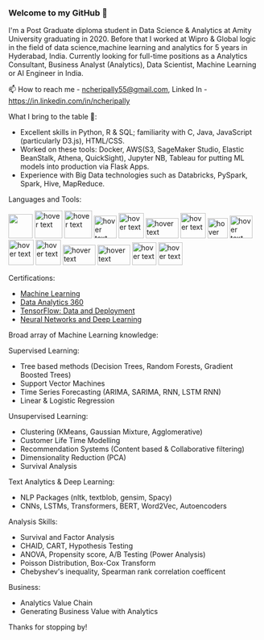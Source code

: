 ### Welcome to my GitHub 👋

I'm a Post Graduate diploma student in Data Science & Analytics at Amity University graduating in 2020. Before that I worked at Wipro & Global logic in the field of data science,machine learning and analytics for 5 years in Hyderabad, India. Currently looking for full-time positions as a Analytics Consultant, Business Analyst (Analytics), Data Scientist, Machine Learning or AI Engineer in India.

📫 How to reach me - ncheripally55@gmail.com, Linked In - https://in.linkedin.com/in/ncheripally

What I bring to the table 🧠:

- Excellent skills in Python, R & SQL; familiarity with C, Java, JavaScript (particularly D3.js), HTML/CSS.
- Worked on these tools: Docker, AWS(S3, SageMaker Studio, Elastic BeanStalk, Athena, QuickSight), Jupyter NB, Tableau for putting ML models into production via Flask Apps.
- Experience with Big Data technologies such as Databricks, PySpark, Spark, Hive, MapReduce.

Languages and Tools:

<p align="left">
  <img src="https://cdn2.iconfinder.com/data/icons/mixd/512/16_kubernetes-512.png" width="48">
  <img src="https://www.docker.com/sites/default/files/d8/2019-07/Moby-logo.png" width="55" title="hover text">
  <img src="https://upload.wikimedia.org/wikipedia/commons/thumb/5/5c/AWS_Simple_Icons_AWS_Cloud.svg/1200px-AWS_Simple_Icons_AWS_Cloud.svg.png" width="55" title="hover text">
  <img src="https://cdn3.iconfinder.com/data/icons/logos-and-brands-adobe/512/267_Python-512.png" width="45" title="hover text"> 
  <img src="https://cdn.iconscout.com/icon/free/png-512/r-5-283170.png" width="50" title="hover text">
  <img src="https://pngimg.com/uploads/mysql/mysql_PNG1.png" width="65" height="40" title="hover text">
  <img src="https://colab.research.google.com/img/colab_favicon_256px.png" width="50" title="hover text">
  <img src="https://upload.wikimedia.org/wikipedia/commons/thumb/3/38/Jupyter_logo.svg/518px-Jupyter_logo.svg.png" width="40" title="hover text">
  <img src="https://i.pinimg.com/originals/87/bd/39/87bd39372d14ae2acda0121d9bc69d9c.png" width="45" title="hover text">
  <img src="https://cdn.filepicker.io/api/file/jZDILlufSOSDOkuJTZ7J" width="50" title="hover text">
  <img src="https://img.stackshare.io/service/8762/q8sc1KuZ_400x400.jpg" width="50" title="hover text">
  <img src="https://miro.medium.com/max/1200/1*tP-dw4Oj_42BYbkdtYbjMA.png" width="65" height="40" title="hover text">
  <img src="https://miro.medium.com/max/418/1*WssnLJ__IAUURwqms-I8LA.png" width="65" height="40" title="hover text">
  <img src="https://pbs.twimg.com/profile_images/1069442664146169856/WKGbUPMS.jpg" width="48" height="45" title="hover text">
  <img src="https://data.world/api/datadotworld-apps/dataset/spss-modeler/file/raw/logo.png" width="48" height="45" title="hover text">
  
</p>

Certifications:

- <a href="https://drive.google.com/file/d/16G9sH48EPM-osP5y4VC4H03fNmPfJ6B3/view">Machine Learning</a>
- <a href="https://drive.google.com/file/d/1iNFv6f3FN7oe6ANUncnNc8ZOg_b4ED2y/view">Data Analytics 360</a>
- <a href="https://drive.google.com/file/d/1gpd605TJYhqYU0xl6qsZVRGZOkugAYft/view">TensorFlow: Data and Deployment</a>
- <a href="https://drive.google.com/file/d/1X3yuZP-0pWB1Q8AMVjvppyD6wonyXWSv/view">Neural Networks and Deep Learning</a>

Broad array of Machine Learning knowledge:

Supervised Learning:

 - Tree based methods (Decision Trees, Random Forests, Gradient Boosted Trees)
 - Support Vector Machines
 - Time Series Forecasting (ARIMA, SARIMA, RNN, LSTM RNN)
 - Linear & Logistic Regression

Unsupervised Learning:

- Clustering (KMeans, Gaussian Mixture, Agglomerative)
- Customer Life Time Modelling
- Recommendation Systems (Content based & Collaborative filtering)
- Dimensionality Reduction (PCA)
- Survival Analysis

Text Analytics & Deep Learning:

- NLP Packages (nltk, textblob, gensim, Spacy)
- CNNs, LSTMs, Transformers, BERT, Word2Vec, Autoencoders

Analysis Skills: 

- Survival and Factor Analysis
- CHAID, CART, Hypothesis Testing
- ANOVA, Propensity score, A/B Testing (Power Analysis)
- Poisson Distribution, Box-Cox Transform
- Chebyshev's inequality, Spearman rank correlation coefficent

Business: 

- Analytics Value Chain 
- Generating Business Value with Analytics


Thanks for stopping by!

<!---
Nagesh-Cheripally/Nagesh-Cheripally is a ✨ special ✨ repository because its `README.md` (this file) appears on your GitHub profile.
You can click the Preview link to take a look at your changes.
--->


